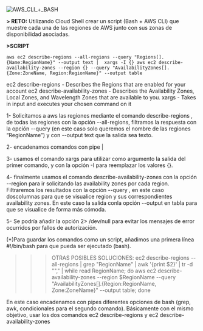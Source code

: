 ![AWS_CLI_+_BASH](https://user-images.githubusercontent.com/126183973/223797292-3622deb1-face-47a9-b925-9b27d986cbaa.png)

**> RETO:** 
Utilizando Cloud Shell crear un script (Bash + AWS CLI) que muestre cada una de las regiones de AWS junto con sus zonas de disponibilidad asociadas.

**>SCRIPT**

`aws ec2 describe-regions --all-regions --query "Regions[].{Name:RegionName}" --output text | 
xargs -I {} aws ec2 describe-availability-zones --region {} --query "AvailabilityZones[].{Zone:ZoneName, Region:RegionName}" --output table`

ec2 describe-regions - Describes the Regions that are enabled for your account
ec2 describe-availability-zones - Describes the Availability Zones, Local Zones, and Wavelength Zones that are available to you.
xargs - Takes in input and executes your chosen command on it

1- Solicitamos a aws las regiones mediante el comando describe-regions , de todas las regiones con la opción --all-regions, 
filtramos la respuesta con la opción --query (en este caso solo queremos el nombre de las regiones “RegionName”) y con --output text que la salida sea texto.

2- encadenamos comandos con pipe |

3- usamos el comando xargs para utilizar como argumento la salida del primer comando, y con la opción -I para reemplazar los valores {}.

4- finalmente usamos el comando describe-availability-zones con la opción --region para ir solicitando las availability zones por cada region. 
Filtraremos los resultados con la opción --query , en este caso doscolumnas para que se visualice region y sus correspondientes availability zones. 
En este caso la salida conla opción --output en tabla para que se visualice de forma más cómoda.

5- Se podría añadir la opción 2> /dev/null para evitar los mensajes de error ocurridos por fallos de autorización.

(*)Para guardar los comandos como un script, añadimos una primera línea 
#!/bin/bash 
para que pueda ser ejecutado (bash).

>>> OTRAS POSIBLES SOLUCIONES:
ec2 describe-regions --all-regions | grep "RegionName" | awk '{print $2}' | tr -d "\"," | 
while read RegionName; do aws ec2 describe-availability-zones --region $RegionName --query
"AvailabilityZones[].{Region:RegionName, Zone:ZoneName}" --output table; done

En este caso encadenamos con pipes diferentes opciones de bash (grep, awk, condicionales para el segundo comando). 
Básicamente con el mismo objetivo, usar los dos comandos ec2 describe-regions y ec2 describe-availability-zones
